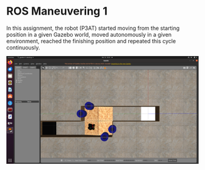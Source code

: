 # ROS Maneuvering 1
 
In this assignment, the robot (P3AT) started moving from the starting position in a given Gazebo world, moved autonomously in a given environment, reached the finishing position and repeated this cycle continuously.

![alt text](image.png)